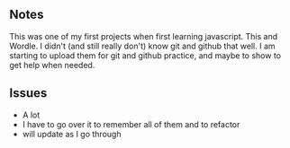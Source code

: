 ## Notes

This was one of my first projects when first learning javascript. This and Wordle. I didn't (and still really don't) know git and github that well. I am starting to upload them for git and github practice, and maybe to show to get help when needed.

## Issues

- A lot
- I have to go over it to remember all of them and to refactor
- will update as I go through

